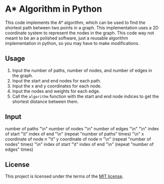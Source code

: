 # A* Algorithm in Python

This code implements the A* algorithm, which can be used to find the shortest path between two points in a graph. This implementation uses a 2D coordinate system to represent the nodes in the graph. This code way not meant to be an a polished software, just a reusable algorithm implementation in python, so you may have to make modifications.

## Usage

1. Input the number of paths, number of nodes, and number of edges in the graph.
2. Input the start and end nodes for each path.
3. Input the x and y coordinates for each node.
4. Input the nodes and weights for each edge.
5. Call the `algorithm` function with the start and end node indices to get the shortest distance between them.

## Input

number of paths "\n"
number of nodes "\n"
number of edges "\n"
"\n"
index of start "\t" index of end "\n" (repeat "number of paths" times)
"\n"
x coordinate of node n "\t" y coordinate of node n "\n" (repeat "number of nodes" times)
"\n"
index of start "\t" index of end "\n" (repeat "number of edges" times)

## License

This project is licensed under the terms of the [MIT license](license.md).
